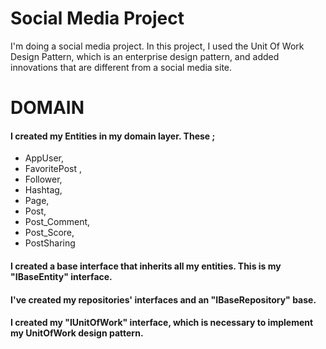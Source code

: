 # Social Media Project
I'm doing a social media project. In this project, I used the Unit Of Work Design Pattern, which is an enterprise design pattern, and added innovations that are different from a social media site.

# DOMAIN
#### I created my Entities in my domain layer. These ;
- AppUser,
- FavoritePost , 
- Follower, 
- Hashtag,
- Page,
- Post, 
- Post_Comment,
- Post_Score,
- PostSharing

#### I created a base interface that inherits all my entities. This is my "IBaseEntity" interface.
#### I've created my repositories' interfaces and an "IBaseRepository" base.
#### I created my "IUnitOfWork" interface, which is necessary to implement my UnitOfWork design pattern.
